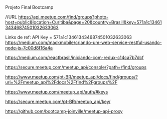Projeto Final Bootcamp

//URL
https://api.meetup.com/find/groups?photo-host=public&location=Curitiba&page=20&country=Brasill&key=571a1c1346134346874501032633063


Links de ref:
API Key = 571a1c1346134346874501032633063
https://medium.com/mackmobile/criando-um-web-service-restful-usando-node-js-7c00d8f16a4a

https://medium.com/reactbrasil/iniciando-com-redux-c14ca7b7dcf

https://secure.meetup.com/meetup_api/console/?path=/find/groups

https://www.meetup.com/pt-BR/meetup_api/docs/find/groups/?uri=%2Fmeetup_api%2Fdocs%2Ffind%2Fgroups%2F

https://www.meetup.com/meetup_api/auth/#keys

https://secure.meetup.com/pt-BR/meetup_api/key/

https://github.com/bootcamp-joinville/meetup-api-proxy